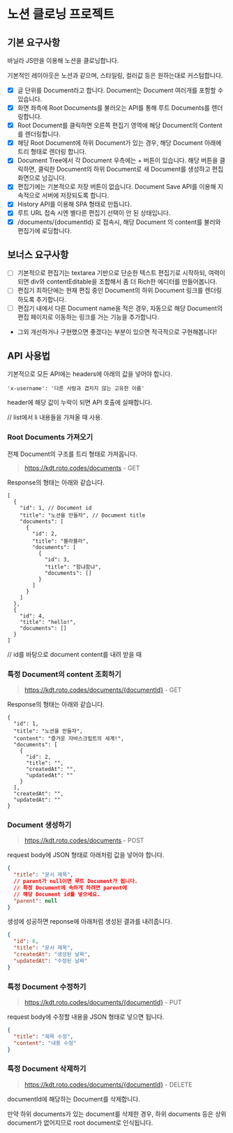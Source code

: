 # 노션 클로닝 프로젝트

## 기본 요구사항

바닐라 JS만을 이용해 노션을 클로닝합니다.

기본적인 레이아웃은 노션과 같으며, 스타일링, 컬러값 등은 원하는대로 커스텀합니다.

  - [x] 글 단위를 Document라고 합니다. Document는 Document 여러개를 포함할 수 있습니다.
- [x]  화면 좌측에 Root Documents를 불러오는 API를 통해 루트 Documents를 렌더링합니다.
  - [x]  Root Document를 클릭하면 오른쪽 편집기 영역에 해당 Document의 Content를 렌더링합니다.
  - [x] 해당 Root Document에 하위 Document가 있는 경우, 해당 Document 아래에 트리 형태로 렌더링 합니다.
  - [x] Document Tree에서 각 Document 우측에는 + 버튼이 있습니다. 해당 버튼을 클릭하면, 클릭한 Document의 하위 Document로 새 Document를 생성하고 편집화면으로 넘깁니다.
- [x] 편집기에는 기본적으로 저장 버튼이 없습니다. Document Save API를 이용해 지속적으로 서버에 저장되도록 합니다.
- [x]  History API를 이용해 SPA 형태로 만듭니다.
  - [x]  루트 URL 접속 시엔 별다른 편집기 선택이 안 된 상태입니다.
  - [x] /documents/{documentId} 로 접속시, 해당 Document 의 content를 불러와 편집기에 로딩합니다.

## 보너스 요구사항

- [ ] 기본적으로 편집기는 textarea 기반으로 단순한 텍스트 편집기로 시작하되, 여력이 되면 div와 contentEditable을 조합해서 좀 더 Rich한 에디터를 만들어봅니다.
- [ ] 편집기 최하단에는 현재 편집 중인 Document의 하위 Document 링크를 렌더링하도록 추가합니다. 
- [ ] 편집기 내에서 다른 Document name을 적은 경우, 자동으로 해당 Document의 편집 페이지로 이동하는 링크를 거는 기능을 추가합니다.
- 그외 개선하거나 구현했으면 좋겠다는 부분이 있으면 적극적으로 구현해봅니다!

## API 사용법

기본적으로 모든 API에는 headers에 아래의 값을 넣어야 합니다.

```
'x-username': '다른 사람과 겹치지 않는 고유한 이름'
```

header에 해당 값이 누락이 되면 API 호출에 실패합니다.

// list에서 li 내용들을 가져올 때 사용.
### Root Documents 가져오기

전체 Document의 구조를 트리 형태로 가져옵니다.

> https://kdt.roto.codes/documents - GET

Response의 형태는 아래와 같습니다.
```
[
  {
    "id": 1, // Document id
    "title": "노션을 만들자", // Document title
    "documents": [
      {
        "id": 2,
        "title": "블라블라",
        "documents": [
          {
            "id": 3,
            "title": "함냐함냐",
            "documents": []
          }
        ]
      }
    ]
  },
  {
    "id": 4,
    "title": "hello!",
    "documents": []
  }
]
```

// id를 바탕으로 document content를 내려 받을 때
### 특정 Document의 content 조회하기

> https://kdt.roto.codes/documents/{documentId} - GET

Response의 형태는 아래와 같습니다.

```
{
  "id": 1,
  "title": "노션을 만들자",
  "content": "즐거운 자바스크립트의 세계!",
  "documents": [
    {
      "id": 2,
      "title": "",
      "createdAt": "",
      "updatedAt": ""
    }
  ],
  "createdAt": "",
  "updatedAt": ""
}
```

### Document 생성하기

> https://kdt.roto.codes/documents - POST

request body에 JSON 형태로 아래처럼 값을 넣어야 합니다.

```json
{
  "title": "문서 제목",
  // parent가 null이면 루트 Document가 됩니다.
  // 특정 Document에 속하게 하려면 parent에
  // 해당 Document id를 넣으세요.
  "parent": null
}
```

생성에 성공하면 reponse에 아래처럼 생성된 결과를 내려줍니다.

```json
{
  "id": 6,
  "title": "문서 제목",
  "createdAt": "생성된 날짜",
  "updatedAt": "수정된 날짜"
}
```

### 특정 Document 수정하기

> https://kdt.roto.codes/documents/{documentId} - PUT

request body에 수정할 내용을 JSON 형태로 넣으면 됩니다.

```json
{
  "title": "제목 수정",
  "content": "내용 수정"
}
```

### 특정 Document 삭제하기

> https://kdt.roto.codes/documents/{documentId} - DELETE

documentId에 해당하는 Document를 삭제합니다.

만약 하위 documents가 있는 document를 삭제한 경우, 하위 documents 등은 상위 document가 없어지므로 root document로 인식됩니다.
